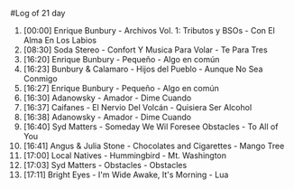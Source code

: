 #Log of 21 day

1. [00:00] Enrique Bunbury - Archivos Vol. 1: Tributos y BSOs - Con El Alma En Los Labios
1. [08:30] Soda Stereo - Confort Y Musica Para Volar - Te Para Tres
1. [16:20] Enrique Bunbury - Pequeño - Algo en común
1. [16:23] Bunbury & Calamaro - Hijos del Pueblo - Aunque No Sea Conmigo
1. [16:27] Enrique Bunbury - Pequeño - Algo en común
1. [16:30] Adanowsky - Amador - Dime Cuando
1. [16:37] Caifanes - El Nervio Del Volcán - Quisiera Ser Alcohol
1. [16:38] Adanowsky - Amador - Dime Cuando
1. [16:40] Syd Matters - Someday We Wil Foresee Obstacles - To All of You
1. [16:41] Angus & Julia Stone - Chocolates and Cigarettes - Mango Tree
1. [17:00] Local Natives - Hummingbird - Mt. Washington
1. [17:03] Syd Matters - Obstacles - Obstacles
1. [17:11] Bright Eyes - I'm Wide Awake, It's Morning - Lua
